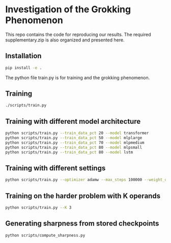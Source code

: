 # Investigation of the Grokking Phenomenon

This repo contains the code for reproducing our results. The required supplementary.zip is also organized and presented here.

  
## Installation

```bash
pip install -e .
```

The python file train.py is for training and the grokking phenomenon.

## Training

```bash
./scripts/train.py
```

## Training with different model architecture

```bash
python scripts/train.py --train_data_pct 20 --model transformer
python scripts/train.py --train_data_pct 50 --model mlplarge
python scripts/train.py --train_data_pct 70 --model mlpmedium
python scripts/train.py --train_data_pct 80 --model mlpsmall
python scripts/train.py --train_data_pct 80 --model lstm
```

## Training with different settings

```bash
python scripts/train.py --optimizer adamw --max_steps 100000 --weight_decay 0.05 --train_data_pct 50
```

## Training on the harder problem with K operands

```bash
python scripts/train.py --K 3
```

## Generating sharpness from stored checkpoints

```bash
python scripts/compute_sharpness.py
```


